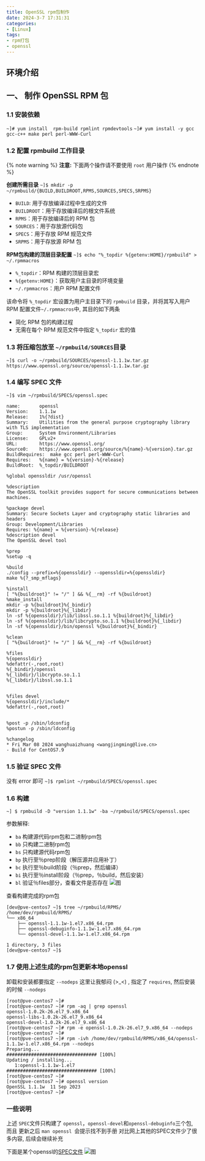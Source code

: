 ```yaml
---
title: OpenSSL rpm包制作
date: 2024-3-7 17:31:31
categories: 
- [Linux]
tags: 
- rpm打包
- openssl
---
```



## 环境介绍


## 一、 制作 OpenSSL RPM 包


### 1.1 安装依赖

  ``` ~]# yum install  rpm-build rpmlint rpmdevtools ```
  ``` ~]# yum install -y gcc gcc-c++ make perl perl-WWW-Curl ```

### 1.2 配置 rpmbuild 工作目录
{% note warning %}
**注意:**
下面两个操作请不要使用 ```root``` 用户操作
{% endnote %}

  **创建所需目录**
  ```~]$ mkdir -p ~/rpmbuild/{BUILD,BUILDROOT,RPMS,SOURCES,SPECS,SRPMS} ```
  - ``` BUILD ```: 用于存放编译过程中生成的文件
  - ``` BUILDROOT ```：用于存放编译后的根文件系统
  - ``` RPMS ```：用于存放编译后的 RPM 包
  - ``` SOURCES ```：用于存放源代码包
  - ``` SPECS ```：用于存放 RPM 规范文件
  - ``` SRPMS ```：用于存放源 RPM 包

  **RPM包构建的顶层目录配置**
  ``` ~]$ echo "%_topdir %{getenv:HOME}/rpmbuild" > ~/.rpmmacros ```
  - ``` %_topdir ```：RPM 构建的顶层目录宏
  - ``` %{getenv:HOME} ```：获取用户主目录的环境变量
  - ``` ~/.rpmmacros ```：用户 RPM 配置文件
  
  该命令将 ``` %_topdir ``` 宏设置为用户主目录下的 ``` rpmbuild ``` 目录，并将其写入用户 RPM 配置文件``` ~/.rpmmacros ```中, 其目的如下两条

  - 简化 RPM 包的构建过程
  - 无需在每个 RPM 规范文件中指定 ```%_topdir``` 宏的值
  
### 1.3 将压缩包放至 ```~/rpmbuild/SOURCES```目录
  ``` ~]$ curl -o ~/rpmbuild/SOURCES/openssl-1.1.1w.tar.gz https://www.openssl.org/source/openssl-1.1.1w.tar.gz ```


### 1.4 编写 SPEC 文件

``` ~]$ vim ~/rpmbuild/SPECS/openssl.spec ```
``` shell
name:       openssl     
Version:    1.1.1w
Release:    1%{?dist}
Summary:    Utilities from the general purpose cryptography library with TLS implementation
Group:      System Environment/Libraries
License:    GPLv2+
URL:        https://www.openssl.org/
Source0:    https://www.openssl.org/source/%{name}-%{version}.tar.gz
BuildRequires:  make gcc perl perl-WWW-Curl 
Requires:   %{name} = %{version}-%{release}
BuildRoot:  %_topdir/BUILDROOT

%global openssldir /usr/openssl

%description
The OpenSSL toolkit provides support for secure communications between
machines. 

%package devel
Summary: Secure Sockets Layer and cryptography static libraries and headers
Group: Development/Libraries
Requires: %{name} = %{version}-%{release}
%description devel
The OpenSSL devel tool

%prep
%setup -q

%build
./config --prefix=%{openssldir} --openssldir=%{openssldir}
make %{?_smp_mflags}

%install
[ "%{buildroot}" != "/" ] && %{__rm} -rf %{buildroot}
%make_install
mkdir -p %{buildroot}%{_bindir}
mkdir -p %{buildroot}%{_libdir}
ln -sf %{openssldir}/lib/libssl.so.1.1 %{buildroot}%{_libdir}
ln -sf %{openssldir}/lib/libcrypto.so.1.1 %{buildroot}%{_libdir}
ln -sf %{openssldir}/bin/openssl %{buildroot}%{_bindir}

%clean
[ "%{buildroot}" != "/" ] && %{__rm} -rf %{buildroot}

%files
%{openssldir}
%defattr(-,root,root)
%{_bindir}/openssl
%{_libdir}/libcrypto.so.1.1
%{_libdir}/libssl.so.1.1


%files devel
%{openssldir}/include/*
%defattr(-,root,root)


%post -p /sbin/ldconfig
%postun -p /sbin/ldconfig

%changelog
* Fri Mar 08 2024 wanghuaizhuang <wangjingming@live.cn>
- Build for CentOS7.9

```

### 1.5 验证 SPEC 文件
  没有 error 即可
  ``` ~]$ rpmlint ~/rpmbuild/SPECS/openssl.spec ```


### 1.6 构建

  ``` ~] $ rpmbuild -D "version 1.1.1w" -ba ~/rpmbuild/SPECS/openssl.spec ```

  参数解释:
  - ```ba``` 构建源代码rpm包和二进制rpm包
  - ```bb``` 只构建二进制rpm包
  - ```bs``` 只构建源代码rpm包
  - ```bp``` 执行至％prep阶段（解压源并应用补丁）
  - ```bc``` 执行至％build阶段（％prep，然后编译）
  - ```bi``` 执行至％install阶段（％prep，％build，然后安装）
  - ```bl``` 验证％files部分，查看文件是否存在
  ![图](/images/081.openssl_rpm_build.md.01.png)

  查看构建完成的rpm包
  ``` shell
  [dev@pve-centos7 ~]$ tree ~/rpmbuild/RPMS/
  /home/dev/rpmbuild/RPMS/
  └── x86_64
      ├── openssl-1.1.1w-1.el7.x86_64.rpm
      ├── openssl-debuginfo-1.1.1w-1.el7.x86_64.rpm
      └── openssl-devel-1.1.1w-1.el7.x86_64.rpm

  1 directory, 3 files
  [dev@pve-centos7 ~]$ 
  ```

### 1.7 使用上述生成的rpm包更新本地openssl

卸载和安装都要指定 ``` --nodeps ```
这里让我郁闷 (>_<) , 指定了 ```requires```, 然后安装的时候 ```--nodeps```
``` shell
[root@pve-centos7 ~]# 
[root@pve-centos7 ~]# rpm -aq | grep openssl
openssl-1.0.2k-26.el7_9.x86_64
openssl-libs-1.0.2k-26.el7_9.x86_64
openssl-devel-1.0.2k-26.el7_9.x86_64
[root@pve-centos7 ~]# rpm -e openssl-1.0.2k-26.el7_9.x86_64 --nodeps
[root@pve-centos7 ~]# 
[root@pve-centos7 ~]# rpm -ivh /home/dev/rpmbuild/RPMS/x86_64/openssl-1.1.1w-1.el7.x86_64.rpm --nodeps
Preparing...                          ################################# [100%]
Updating / installing...
   1:openssl-1.1.1w-1.el7             ################################# [100%]
[root@pve-centos7 ~]# 
[root@pve-centos7 ~]# openssl version
OpenSSL 1.1.1w  11 Sep 2023
[root@pve-centos7 ~]# 

```
### 一些说明

上述 ```SPEC```文件只构建了 ```openssl```，```openssl-devel```和```openssl-debuginfo```三个包, 而且 更新之后 ```man openssl ```会提示找不到手册
对比网上其他的SPEC文件少了很多内容, 后续会继续补充

下面是某个openssl的[SPEC文件](https://github.com/OpenMandrivaAssociation/openssl/blob/master/openssl.spec#L90)
  ![图](/images/081.openssl_rpm_build.md.02.png)